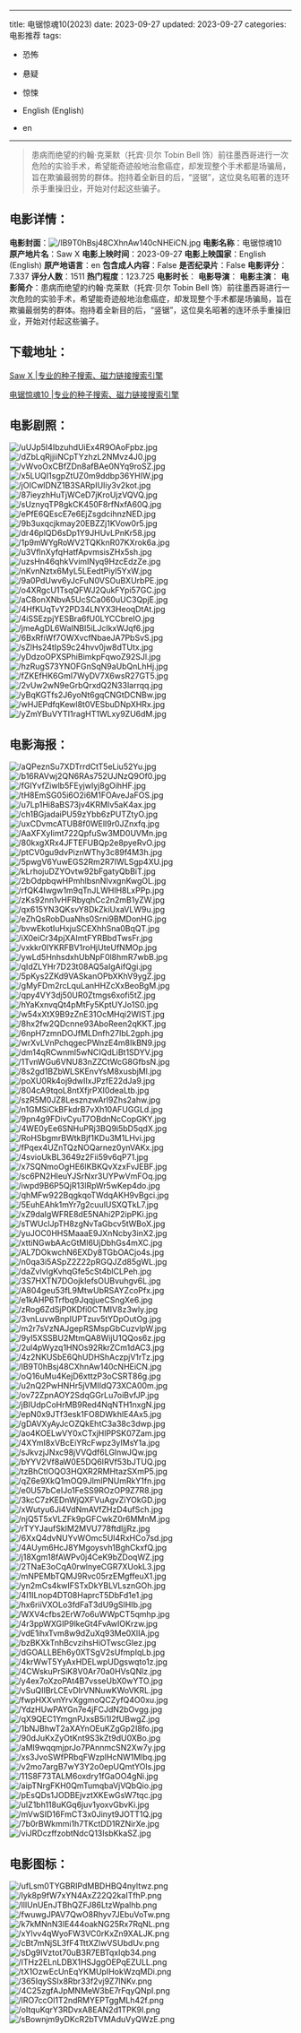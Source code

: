 
---
title: 电锯惊魂10(2023)
date: 2023-09-27
updated: 2023-09-27
categories: 电影推荐
tags:
- 恐怖
- 悬疑
- 惊悚

- English (English)
- en
---


> 患病而绝望的约翰·克莱默（托宾·贝尔 Tobin Bell 饰）前往墨西哥进行一次危险的实验手术，希望能奇迹般地治愈癌症，却发现整个手术都是场骗局，旨在欺骗最弱势的群体。抱持着全新目的后，“竖锯”，这位臭名昭著的连环杀手重操旧业，开始对付起这些骗子。

## **电影详情**：

**电影封面**：<img src="https://image.tmdb.org/t/p/w200/lB9T0hBsj48CXhnAw140cNHEiCN.jpg" alt="/lB9T0hBsj48CXhnAw140cNHEiCN.jpg" title="/lB9T0hBsj48CXhnAw140cNHEiCN.jpg">
**电影名称**：电锯惊魂10
**原产地片名**：Saw X
**电影上映时间**：2023-09-27
**电影上映国家**：English (English)
**原产地语言**：en
**包含成人内容**：False
**是否纪录片**：False
**电影评分**：7.337
**评分人数**：1511
**热门程度**：123.725
**电影时长**：
**电影导演**：
**电影主演**：
**电影简介**：患病而绝望的约翰·克莱默（托宾·贝尔 Tobin Bell 饰）前往墨西哥进行一次危险的实验手术，希望能奇迹般地治愈癌症，却发现整个手术都是场骗局，旨在欺骗最弱势的群体。抱持着全新目的后，“竖锯”，这位臭名昭著的连环杀手重操旧业，开始对付起这些骗子。

## **下载地址**：
[Saw X |专业的种子搜索、磁力链接搜索引擎](https://movie.amd794.com:2083/?search=Saw%20X&ordering=&mode=match_phrase&page_size=10&page=1)

[电锯惊魂10 |专业的种子搜索、磁力链接搜索引擎](https://movie.amd794.com:2083/?search=%E7%94%B5%E9%94%AF%E6%83%8A%E9%AD%8210&ordering=&mode=match_phrase&page_size=10&page=1)
 

## **电影剧照**：
<img src="https://image.tmdb.org/t/p/original/uUJp5I4IbzuhdUiEx4R9OAoFpbz.jpg" alt="/uUJp5I4IbzuhdUiEx4R9OAoFpbz.jpg" title="/uUJp5I4IbzuhdUiEx4R9OAoFpbz.jpg"><img src="https://image.tmdb.org/t/p/original/dZbLqRjjiiNCpTYzhzL2NMvz4J0.jpg" alt="/dZbLqRjjiiNCpTYzhzL2NMvz4J0.jpg" title="/dZbLqRjjiiNCpTYzhzL2NMvz4J0.jpg"><img src="https://image.tmdb.org/t/p/original/vWvoOxCBfZDn8afBAe0NYq9roSZ.jpg" alt="/vWvoOxCBfZDn8afBAe0NYq9roSZ.jpg" title="/vWvoOxCBfZDn8afBAe0NYq9roSZ.jpg"><img src="https://image.tmdb.org/t/p/original/x5LUQI1sgpZtUZ0m9ddbp36YHIW.jpg" alt="/x5LUQI1sgpZtUZ0m9ddbp36YHIW.jpg" title="/x5LUQI1sgpZtUZ0m9ddbp36YHIW.jpg"><img src="https://image.tmdb.org/t/p/original/jOICwlDNZ1B3SARpIUIiy3v2kot.jpg" alt="/jOICwlDNZ1B3SARpIUIiy3v2kot.jpg" title="/jOICwlDNZ1B3SARpIUIiy3v2kot.jpg"><img src="https://image.tmdb.org/t/p/original/87ieyzhHuTjWCeD7jKroUjzVQVQ.jpg" alt="/87ieyzhHuTjWCeD7jKroUjzVQVQ.jpg" title="/87ieyzhHuTjWCeD7jKroUjzVQVQ.jpg"><img src="https://image.tmdb.org/t/p/original/sUznyqTP8gkCK450F8rfNxfA60Q.jpg" alt="/sUznyqTP8gkCK450F8rfNxfA60Q.jpg" title="/sUznyqTP8gkCK450F8rfNxfA60Q.jpg"><img src="https://image.tmdb.org/t/p/original/ePfE6QEscE7e6EjZsgdcihnzNED.jpg" alt="/ePfE6QEscE7e6EjZsgdcihnzNED.jpg" title="/ePfE6QEscE7e6EjZsgdcihnzNED.jpg"><img src="https://image.tmdb.org/t/p/original/9b3uxqcjkmay20EBZZj1KVow0r5.jpg" alt="/9b3uxqcjkmay20EBZZj1KVow0r5.jpg" title="/9b3uxqcjkmay20EBZZj1KVow0r5.jpg"><img src="https://image.tmdb.org/t/p/original/dr46plQD6sDp1Y9JHUvLPnKr58.jpg" alt="/dr46plQD6sDp1Y9JHUvLPnKr58.jpg" title="/dr46plQD6sDp1Y9JHUvLPnKr58.jpg"><img src="https://image.tmdb.org/t/p/original/1p9mWYgRoWV2TQKknR07KXrok6a.jpg" alt="/1p9mWYgRoWV2TQKknR07KXrok6a.jpg" title="/1p9mWYgRoWV2TQKknR07KXrok6a.jpg"><img src="https://image.tmdb.org/t/p/original/u3VflnXyfqHatfApvmsisZHx5sh.jpg" alt="/u3VflnXyfqHatfApvmsisZHx5sh.jpg" title="/u3VflnXyfqHatfApvmsisZHx5sh.jpg"><img src="https://image.tmdb.org/t/p/original/uzsHn46qhkVvimINyq9HzcEdzZe.jpg" alt="/uzsHn46qhkVvimINyq9HzcEdzZe.jpg" title="/uzsHn46qhkVvimINyq9HzcEdzZe.jpg"><img src="https://image.tmdb.org/t/p/original/nKvnNztx6MyL5LEedtPiyl5YxW.jpg" alt="/nKvnNztx6MyL5LEedtPiyl5YxW.jpg" title="/nKvnNztx6MyL5LEedtPiyl5YxW.jpg"><img src="https://image.tmdb.org/t/p/original/9a0PdUwv6yJcFuN0VSOuBXUrbPE.jpg" alt="/9a0PdUwv6yJcFuN0VSOuBXUrbPE.jpg" title="/9a0PdUwv6yJcFuN0VSOuBXUrbPE.jpg"><img src="https://image.tmdb.org/t/p/original/o4XRgcU1TsqQFWJ2QukFYpi57GC.jpg" alt="/o4XRgcU1TsqQFWJ2QukFYpi57GC.jpg" title="/o4XRgcU1TsqQFWJ2QukFYpi57GC.jpg"><img src="https://image.tmdb.org/t/p/original/aC8onXNbvA5UcSCa060uUC3QpjE.jpg" alt="/aC8onXNbvA5UcSCa060uUC3QpjE.jpg" title="/aC8onXNbvA5UcSCa060uUC3QpjE.jpg"><img src="https://image.tmdb.org/t/p/original/4HfKUqTvY2PD34LNYX3HeoqDtAt.jpg" alt="/4HfKUqTvY2PD34LNYX3HeoqDtAt.jpg" title="/4HfKUqTvY2PD34LNYX3HeoqDtAt.jpg"><img src="https://image.tmdb.org/t/p/original/4iSSEzpjYESBra6fU0LYCCbreIO.jpg" alt="/4iSSEzpjYESBra6fU0LYCCbreIO.jpg" title="/4iSSEzpjYESBra6fU0LYCCbreIO.jpg"><img src="https://image.tmdb.org/t/p/original/jmeAgDL6WaINBl5iLJclkxWJqf6.jpg" alt="/jmeAgDL6WaINBl5iLJclkxWJqf6.jpg" title="/jmeAgDL6WaINBl5iLJclkxWJqf6.jpg"><img src="https://image.tmdb.org/t/p/original/6BxRfiWf7OWXvcfNbaeJA7PbSvS.jpg" alt="/6BxRfiWf7OWXvcfNbaeJA7PbSvS.jpg" title="/6BxRfiWf7OWXvcfNbaeJA7PbSvS.jpg"><img src="https://image.tmdb.org/t/p/original/sZlHs24tIpS9c24hvv0jw8dTUtx.jpg" alt="/sZlHs24tIpS9c24hvv0jw8dTUtx.jpg" title="/sZlHs24tIpS9c24hvv0jw8dTUtx.jpg"><img src="https://image.tmdb.org/t/p/original/yDdzoOPXSPhiBimkpFqwoZ92SJl.jpg" alt="/yDdzoOPXSPhiBimkpFqwoZ92SJl.jpg" title="/yDdzoOPXSPhiBimkpFqwoZ92SJl.jpg"><img src="https://image.tmdb.org/t/p/original/hzRugS73YNOFGnSqN9aUbQnLhHj.jpg" alt="/hzRugS73YNOFGnSqN9aUbQnLhHj.jpg" title="/hzRugS73YNOFGnSqN9aUbQnLhHj.jpg"><img src="https://image.tmdb.org/t/p/original/fZKEfHK6GmI7WyDV7X6wsR27GT5.jpg" alt="/fZKEfHK6GmI7WyDV7X6wsR27GT5.jpg" title="/fZKEfHK6GmI7WyDV7X6wsR27GT5.jpg"><img src="https://image.tmdb.org/t/p/original/2vUw2wN9eGrbQrxdQ2N33larrqq.jpg" alt="/2vUw2wN9eGrbQrxdQ2N33larrqq.jpg" title="/2vUw2wN9eGrbQrxdQ2N33larrqq.jpg"><img src="https://image.tmdb.org/t/p/original/yBqKGTfs2J6yoNt6gqCNGtDCNBw.jpg" alt="/yBqKGTfs2J6yoNt6gqCNGtDCNBw.jpg" title="/yBqKGTfs2J6yoNt6gqCNGtDCNBw.jpg"><img src="https://image.tmdb.org/t/p/original/wHJEPdfqKewl8t0VESbuDNpXHRx.jpg" alt="/wHJEPdfqKewl8t0VESbuDNpXHRx.jpg" title="/wHJEPdfqKewl8t0VESbuDNpXHRx.jpg"><img src="https://image.tmdb.org/t/p/original/yZmYBuVYTI1ragHT1WLxy9ZU6dM.jpg" alt="/yZmYBuVYTI1ragHT1WLxy9ZU6dM.jpg" title="/yZmYBuVYTI1ragHT1WLxy9ZU6dM.jpg">

## **电影海报**：
<img src="https://image.tmdb.org/t/p/original/aQPeznSu7XDTrrdCtT5eLiu52Yu.jpg" alt="/aQPeznSu7XDTrrdCtT5eLiu52Yu.jpg" title="/aQPeznSu7XDTrrdCtT5eLiu52Yu.jpg"><img src="https://image.tmdb.org/t/p/original/b16RAVwj2QN6RAs752UJNzQ9Of0.jpg" alt="/b16RAVwj2QN6RAs752UJNzQ9Of0.jpg" title="/b16RAVwj2QN6RAs752UJNzQ9Of0.jpg"><img src="https://image.tmdb.org/t/p/original/fGlYvfZiwlb5FEyjwIyj8gOihHF.jpg" alt="/fGlYvfZiwlb5FEyjwIyj8gOihHF.jpg" title="/fGlYvfZiwlb5FEyjwIyj8gOihHF.jpg"><img src="https://image.tmdb.org/t/p/original/tH8EmSG05i6O2i6M1FOAveJaFOS.jpg" alt="/tH8EmSG05i6O2i6M1FOAveJaFOS.jpg" title="/tH8EmSG05i6O2i6M1FOAveJaFOS.jpg"><img src="https://image.tmdb.org/t/p/original/u7Lp1Hi8aBS73jv4KRMIv5aK4ax.jpg" alt="/u7Lp1Hi8aBS73jv4KRMIv5aK4ax.jpg" title="/u7Lp1Hi8aBS73jv4KRMIv5aK4ax.jpg"><img src="https://image.tmdb.org/t/p/original/ch1BGjadaiPU59zYbb6zPUTZtyO.jpg" alt="/ch1BGjadaiPU59zYbb6zPUTZtyO.jpg" title="/ch1BGjadaiPU59zYbb6zPUTZtyO.jpg"><img src="https://image.tmdb.org/t/p/original/uxCDvmcATUB8f0WElI9r0JZnxfq.jpg" alt="/uxCDvmcATUB8f0WElI9r0JZnxfq.jpg" title="/uxCDvmcATUB8f0WElI9r0JZnxfq.jpg"><img src="https://image.tmdb.org/t/p/original/AaXFXyIimt722QpfuSw3MD0UVMn.jpg" alt="/AaXFXyIimt722QpfuSw3MD0UVMn.jpg" title="/AaXFXyIimt722QpfuSw3MD0UVMn.jpg"><img src="https://image.tmdb.org/t/p/original/80kxgXRx4JFTEFUBQp2e8pyeRvO.jpg" alt="/80kxgXRx4JFTEFUBQp2e8pyeRvO.jpg" title="/80kxgXRx4JFTEFUBQp2e8pyeRvO.jpg"><img src="https://image.tmdb.org/t/p/original/ptCV0gu9dvPiznWThy3c89f4M3h.jpg" alt="/ptCV0gu9dvPiznWThy3c89f4M3h.jpg" title="/ptCV0gu9dvPiznWThy3c89f4M3h.jpg"><img src="https://image.tmdb.org/t/p/original/5pwgV6YuwEGS2Rm2R7IWLSgp4XU.jpg" alt="/5pwgV6YuwEGS2Rm2R7IWLSgp4XU.jpg" title="/5pwgV6YuwEGS2Rm2R7IWLSgp4XU.jpg"><img src="https://image.tmdb.org/t/p/original/kLrhojuDZYOvtw92bFgatyQbBiT.jpg" alt="/kLrhojuDZYOvtw92bFgatyQbBiT.jpg" title="/kLrhojuDZYOvtw92bFgatyQbBiT.jpg"><img src="https://image.tmdb.org/t/p/original/2bOdpbqwHPmhlbsnNlvxgnKwgOL.jpg" alt="/2bOdpbqwHPmhlbsnNlvxgnKwgOL.jpg" title="/2bOdpbqwHPmhlbsnNlvxgnKwgOL.jpg"><img src="https://image.tmdb.org/t/p/original/rfQK4Iwgw1m9qTnJLWHlH8LxPPp.jpg" alt="/rfQK4Iwgw1m9qTnJLWHlH8LxPPp.jpg" title="/rfQK4Iwgw1m9qTnJLWHlH8LxPPp.jpg"><img src="https://image.tmdb.org/t/p/original/zKs92nn1vHFRbyqhCc2n2mB1yZW.jpg" alt="/zKs92nn1vHFRbyqhCc2n2mB1yZW.jpg" title="/zKs92nn1vHFRbyqhCc2n2mB1yZW.jpg"><img src="https://image.tmdb.org/t/p/original/qx615YN3QKsvY8DkZkiUxaVLW9u.jpg" alt="/qx615YN3QKsvY8DkZkiUxaVLW9u.jpg" title="/qx615YN3QKsvY8DkZkiUxaVLW9u.jpg"><img src="https://image.tmdb.org/t/p/original/eZhQsRobDuaNhs0Srni9BMDonHG.jpg" alt="/eZhQsRobDuaNhs0Srni9BMDonHG.jpg" title="/eZhQsRobDuaNhs0Srni9BMDonHG.jpg"><img src="https://image.tmdb.org/t/p/original/bvwEkotIuHxjuSCEXhhSna0BqQT.jpg" alt="/bvwEkotIuHxjuSCEXhhSna0BqQT.jpg" title="/bvwEkotIuHxjuSCEXhhSna0BqQT.jpg"><img src="https://image.tmdb.org/t/p/original/iX0eiCr34pjXAImtFYRBbdTwsFr.jpg" alt="/iX0eiCr34pjXAImtFYRBbdTwsFr.jpg" title="/iX0eiCr34pjXAImtFYRBbdTwsFr.jpg"><img src="https://image.tmdb.org/t/p/original/vxkkr0IYKRFBV1roHjUteUfNMOp.jpg" alt="/vxkkr0IYKRFBV1roHjUteUfNMOp.jpg" title="/vxkkr0IYKRFBV1roHjUteUfNMOp.jpg"><img src="https://image.tmdb.org/t/p/original/ywLd5HnhsdxhUbNpF0l8hmR7wbB.jpg" alt="/ywLd5HnhsdxhUbNpF0l8hmR7wbB.jpg" title="/ywLd5HnhsdxhUbNpF0l8hmR7wbB.jpg"><img src="https://image.tmdb.org/t/p/original/qIdZLYHr7D23t08AQ5aIgAifQgi.jpg" alt="/qIdZLYHr7D23t08AQ5aIgAifQgi.jpg" title="/qIdZLYHr7D23t08AQ5aIgAifQgi.jpg"><img src="https://image.tmdb.org/t/p/original/5pKys2ZKd9VASkanOPbXKhV9ygZ.jpg" alt="/5pKys2ZKd9VASkanOPbXKhV9ygZ.jpg" title="/5pKys2ZKd9VASkanOPbXKhV9ygZ.jpg"><img src="https://image.tmdb.org/t/p/original/gMyFDm2rcLquLanHHZcXxBeoBgM.jpg" alt="/gMyFDm2rcLquLanHHZcXxBeoBgM.jpg" title="/gMyFDm2rcLquLanHHZcXxBeoBgM.jpg"><img src="https://image.tmdb.org/t/p/original/qpy4VY3dj50UR0Ztmgs6xofi5tZ.jpg" alt="/qpy4VY3dj50UR0Ztmgs6xofi5tZ.jpg" title="/qpy4VY3dj50UR0Ztmgs6xofi5tZ.jpg"><img src="https://image.tmdb.org/t/p/original/hYaKxnvqQt4pMtFy5KptUYJo1S0.jpg" alt="/hYaKxnvqQt4pMtFy5KptUYJo1S0.jpg" title="/hYaKxnvqQt4pMtFy5KptUYJo1S0.jpg"><img src="https://image.tmdb.org/t/p/original/w54xXtX9B9zZnE31OcMHqi2WIST.jpg" alt="/w54xXtX9B9zZnE31OcMHqi2WIST.jpg" title="/w54xXtX9B9zZnE31OcMHqi2WIST.jpg"><img src="https://image.tmdb.org/t/p/original/8hx2fw2QDcnne93AboReen2qKKT.jpg" alt="/8hx2fw2QDcnne93AboReen2qKKT.jpg" title="/8hx2fw2QDcnne93AboReen2qKKT.jpg"><img src="https://image.tmdb.org/t/p/original/6npH7zmnDOJfMLDnfh27IbL2gph.jpg" alt="/6npH7zmnDOJfMLDnfh27IbL2gph.jpg" title="/6npH7zmnDOJfMLDnfh27IbL2gph.jpg"><img src="https://image.tmdb.org/t/p/original/wrXvLVnPchqgecPWnzE4m8IkBN9.jpg" alt="/wrXvLVnPchqgecPWnzE4m8IkBN9.jpg" title="/wrXvLVnPchqgecPWnzE4m8IkBN9.jpg"><img src="https://image.tmdb.org/t/p/original/dm14qRCwnml5wNCIQdLiBt1SDYV.jpg" alt="/dm14qRCwnml5wNCIQdLiBt1SDYV.jpg" title="/dm14qRCwnml5wNCIQdLiBt1SDYV.jpg"><img src="https://image.tmdb.org/t/p/original/1TvnWGu6VNU83nZZCtWcG8GfbsN.jpg" alt="/1TvnWGu6VNU83nZZCtWcG8GfbsN.jpg" title="/1TvnWGu6VNU83nZZCtWcG8GfbsN.jpg"><img src="https://image.tmdb.org/t/p/original/8s2gd1BZbWLSKEnvYsM8xusbjMl.jpg" alt="/8s2gd1BZbWLSKEnvYsM8xusbjMl.jpg" title="/8s2gd1BZbWLSKEnvYsM8xusbjMl.jpg"><img src="https://image.tmdb.org/t/p/original/poXU0Rk4oj9dwIIxJPzfE22dJa9.jpg" alt="/poXU0Rk4oj9dwIIxJPzfE22dJa9.jpg" title="/poXU0Rk4oj9dwIIxJPzfE22dJa9.jpg"><img src="https://image.tmdb.org/t/p/original/804cA9tqoL8ntXfjrPXI0deaLtb.jpg" alt="/804cA9tqoL8ntXfjrPXI0deaLtb.jpg" title="/804cA9tqoL8ntXfjrPXI0deaLtb.jpg"><img src="https://image.tmdb.org/t/p/original/szR5M0JZ8LesznzwArl9Zhs2ahw.jpg" alt="/szR5M0JZ8LesznzwArl9Zhs2ahw.jpg" title="/szR5M0JZ8LesznzwArl9Zhs2ahw.jpg"><img src="https://image.tmdb.org/t/p/original/n1GMSiCkBFkdrB7vXh10AFUGGLd.jpg" alt="/n1GMSiCkBFkdrB7vXh10AFUGGLd.jpg" title="/n1GMSiCkBFkdrB7vXh10AFUGGLd.jpg"><img src="https://image.tmdb.org/t/p/original/9pn4g9FDivCyuT7OBdnNcCopGKY.jpg" alt="/9pn4g9FDivCyuT7OBdnNcCopGKY.jpg" title="/9pn4g9FDivCyuT7OBdnNcCopGKY.jpg"><img src="https://image.tmdb.org/t/p/original/4WE0yEe6SNHuPRj3BQ9i5bD5qdX.jpg" alt="/4WE0yEe6SNHuPRj3BQ9i5bD5qdX.jpg" title="/4WE0yEe6SNHuPRj3BQ9i5bD5qdX.jpg"><img src="https://image.tmdb.org/t/p/original/RoHSbgmrBWtkBjf1KDu3M1LHvi.jpg" alt="/RoHSbgmrBWtkBjf1KDu3M1LHvi.jpg" title="/RoHSbgmrBWtkBjf1KDu3M1LHvi.jpg"><img src="https://image.tmdb.org/t/p/original/fPqex4UZnTQzNOQarnez0ynVAKx.jpg" alt="/fPqex4UZnTQzNOQarnez0ynVAKx.jpg" title="/fPqex4UZnTQzNOQarnez0ynVAKx.jpg"><img src="https://image.tmdb.org/t/p/original/4svioUkBL3649z2Fii59v6qP71.jpg" alt="/4svioUkBL3649z2Fii59v6qP71.jpg" title="/4svioUkBL3649z2Fii59v6qP71.jpg"><img src="https://image.tmdb.org/t/p/original/x7SQNmoOgHE6lKBKQvXzxFvJEBF.jpg" alt="/x7SQNmoOgHE6lKBKQvXzxFvJEBF.jpg" title="/x7SQNmoOgHE6lKBKQvXzxFvJEBF.jpg"><img src="https://image.tmdb.org/t/p/original/sc6PN2HleuYJSrNxr3UYPwVmFOq.jpg" alt="/sc6PN2HleuYJSrNxr3UYPwVmFOq.jpg" title="/sc6PN2HleuYJSrNxr3UYPwVmFOq.jpg"><img src="https://image.tmdb.org/t/p/original/iwpd9B6P5QjR13lRpWr5wKep4do.jpg" alt="/iwpd9B6P5QjR13lRpWr5wKep4do.jpg" title="/iwpd9B6P5QjR13lRpWr5wKep4do.jpg"><img src="https://image.tmdb.org/t/p/original/qhMFw922BqgkqoTWdqAKH9vBgci.jpg" alt="/qhMFw922BqgkqoTWdqAKH9vBgci.jpg" title="/qhMFw922BqgkqoTWdqAKH9vBgci.jpg"><img src="https://image.tmdb.org/t/p/original/5EuhEAhk1mYr7g2cuulUSXQTkL7.jpg" alt="/5EuhEAhk1mYr7g2cuulUSXQTkL7.jpg" title="/5EuhEAhk1mYr7g2cuulUSXQTkL7.jpg"><img src="https://image.tmdb.org/t/p/original/xZ9daIgWFRE8dE5NAhi2P2ipPKi.jpg" alt="/xZ9daIgWFRE8dE5NAhi2P2ipPKi.jpg" title="/xZ9daIgWFRE8dE5NAhi2P2ipPKi.jpg"><img src="https://image.tmdb.org/t/p/original/sTWUclJpTH8zgNvTaGbcv5tWBoX.jpg" alt="/sTWUclJpTH8zgNvTaGbcv5tWBoX.jpg" title="/sTWUclJpTH8zgNvTaGbcv5tWBoX.jpg"><img src="https://image.tmdb.org/t/p/original/yuJOC0HHSMaaaE9JXnNcby3inX2.jpg" alt="/yuJOC0HHSMaaaE9JXnNcby3inX2.jpg" title="/yuJOC0HHSMaaaE9JXnNcby3inX2.jpg"><img src="https://image.tmdb.org/t/p/original/xttiNGwbAAcGtMl6UjDbhGs4mXC.jpg" alt="/xttiNGwbAAcGtMl6UjDbhGs4mXC.jpg" title="/xttiNGwbAAcGtMl6UjDbhGs4mXC.jpg"><img src="https://image.tmdb.org/t/p/original/AL7DOkwchN6EXDy8TGbOACjo4s.jpg" alt="/AL7DOkwchN6EXDy8TGbOACjo4s.jpg" title="/AL7DOkwchN6EXDy8TGbOACjo4s.jpg"><img src="https://image.tmdb.org/t/p/original/n0qa3i5ASpZ2Z22pRGQJZd85gWL.jpg" alt="/n0qa3i5ASpZ2Z22pRGQJZd85gWL.jpg" title="/n0qa3i5ASpZ2Z22pRGQJZd85gWL.jpg"><img src="https://image.tmdb.org/t/p/original/daZvlvIgKvhqGfe5cSt4blCLPeh.jpg" alt="/daZvlvIgKvhqGfe5cSt4blCLPeh.jpg" title="/daZvlvIgKvhqGfe5cSt4blCLPeh.jpg"><img src="https://image.tmdb.org/t/p/original/3S7HXTN7DOojkIefsOUBvuhgv6L.jpg" alt="/3S7HXTN7DOojkIefsOUBvuhgv6L.jpg" title="/3S7HXTN7DOojkIefsOUBvuhgv6L.jpg"><img src="https://image.tmdb.org/t/p/original/A804geu53fL9MtwUbRSAYZcoPfx.jpg" alt="/A804geu53fL9MtwUbRSAYZcoPfx.jpg" title="/A804geu53fL9MtwUbRSAYZcoPfx.jpg"><img src="https://image.tmdb.org/t/p/original/e1kAHP6Trfbq9JqqjueCSngXe6.jpg" alt="/e1kAHP6Trfbq9JqqjueCSngXe6.jpg" title="/e1kAHP6Trfbq9JqqjueCSngXe6.jpg"><img src="https://image.tmdb.org/t/p/original/zRog6ZdSjP0KDfi0CTMIV8z3wly.jpg" alt="/zRog6ZdSjP0KDfi0CTMIV8z3wly.jpg" title="/zRog6ZdSjP0KDfi0CTMIV8z3wly.jpg"><img src="https://image.tmdb.org/t/p/original/3vnLuvwBnpIUPTzuv5tYDpOutOg.jpg" alt="/3vnLuvwBnpIUPTzuv5tYDpOutOg.jpg" title="/3vnLuvwBnpIUPTzuv5tYDpOutOg.jpg"><img src="https://image.tmdb.org/t/p/original/m2r7sVzNAJgepRSMspGbCuzvlpW.jpg" alt="/m2r7sVzNAJgepRSMspGbCuzvlpW.jpg" title="/m2r7sVzNAJgepRSMspGbCuzvlpW.jpg"><img src="https://image.tmdb.org/t/p/original/9yI5XSSBU2MtmQA8WijU1QQos6z.jpg" alt="/9yI5XSSBU2MtmQA8WijU1QQos6z.jpg" title="/9yI5XSSBU2MtmQA8WijU1QQos6z.jpg"><img src="https://image.tmdb.org/t/p/original/2ul4pWyzq1HNOs92RkrZCm1dAC3.jpg" alt="/2ul4pWyzq1HNOs92RkrZCm1dAC3.jpg" title="/2ul4pWyzq1HNOs92RkrZCm1dAC3.jpg"><img src="https://image.tmdb.org/t/p/original/4z2NKUSbE6QhUDHShAczpjV1rTz.jpg" alt="/4z2NKUSbE6QhUDHShAczpjV1rTz.jpg" title="/4z2NKUSbE6QhUDHShAczpjV1rTz.jpg"><img src="https://image.tmdb.org/t/p/original/lB9T0hBsj48CXhnAw140cNHEiCN.jpg" alt="/lB9T0hBsj48CXhnAw140cNHEiCN.jpg" title="/lB9T0hBsj48CXhnAw140cNHEiCN.jpg"><img src="https://image.tmdb.org/t/p/original/oQ16uMu4KejD6xttzP3oCSRT86g.jpg" alt="/oQ16uMu4KejD6xttzP3oCSRT86g.jpg" title="/oQ16uMu4KejD6xttzP3oCSRT86g.jpg"><img src="https://image.tmdb.org/t/p/original/u2nQ2PwHNHr5jVMIIdQ73XCA00m.jpg" alt="/u2nQ2PwHNHr5jVMIIdQ73XCA00m.jpg" title="/u2nQ2PwHNHr5jVMIIdQ73XCA00m.jpg"><img src="https://image.tmdb.org/t/p/original/ov72ZpnAOY2SdqGGrLu7oiBvfJP.jpg" alt="/ov72ZpnAOY2SdqGGrLu7oiBvfJP.jpg" title="/ov72ZpnAOY2SdqGGrLu7oiBvfJP.jpg"><img src="https://image.tmdb.org/t/p/original/jBIUdpCoHrMB9Red4NqNTH1nxgN.jpg" alt="/jBIUdpCoHrMB9Red4NqNTH1nxgN.jpg" title="/jBIUdpCoHrMB9Red4NqNTH1nxgN.jpg"><img src="https://image.tmdb.org/t/p/original/epN0x9JTf3esk1FO8DWkhlE4Ax5.jpg" alt="/epN0x9JTf3esk1FO8DWkhlE4Ax5.jpg" title="/epN0x9JTf3esk1FO8DWkhlE4Ax5.jpg"><img src="https://image.tmdb.org/t/p/original/gDAVXyAyJcOZQkEhtC3a38c3dwp.jpg" alt="/gDAVXyAyJcOZQkEhtC3a38c3dwp.jpg" title="/gDAVXyAyJcOZQkEhtC3a38c3dwp.jpg"><img src="https://image.tmdb.org/t/p/original/ao4KOELwVY0xCTxjHlPPSK07Zam.jpg" alt="/ao4KOELwVY0xCTxjHlPPSK07Zam.jpg" title="/ao4KOELwVY0xCTxjHlPPSK07Zam.jpg"><img src="https://image.tmdb.org/t/p/original/4XYmI8xVBcEiYRcFwpz3yIMsY1a.jpg" alt="/4XYmI8xVBcEiYRcFwpz3yIMsY1a.jpg" title="/4XYmI8xVBcEiYRcFwpz3yIMsY1a.jpg"><img src="https://image.tmdb.org/t/p/original/sJkvzjJNxc98jVVQdf6LGlnwJQw.jpg" alt="/sJkvzjJNxc98jVVQdf6LGlnwJQw.jpg" title="/sJkvzjJNxc98jVVQdf6LGlnwJQw.jpg"><img src="https://image.tmdb.org/t/p/original/bYYV2Vf8aW0E5DQ6IRVf53bJTUQ.jpg" alt="/bYYV2Vf8aW0E5DQ6IRVf53bJTUQ.jpg" title="/bYYV2Vf8aW0E5DQ6IRVf53bJTUQ.jpg"><img src="https://image.tmdb.org/t/p/original/tzBhCtlOQO3HQXR2RMHtazSXmP5.jpg" alt="/tzBhCtlOQO3HQXR2RMHtazSXmP5.jpg" title="/tzBhCtlOQO3HQXR2RMHtazSXmP5.jpg"><img src="https://image.tmdb.org/t/p/original/qZ6e9XkQ1mOQ9JlmlPNUmRkY1fn.jpg" alt="/qZ6e9XkQ1mOQ9JlmlPNUmRkY1fn.jpg" title="/qZ6e9XkQ1mOQ9JlmlPNUmRkY1fn.jpg"><img src="https://image.tmdb.org/t/p/original/e0U57bCeIJo1FeSS9ROzOP9Z7R8.jpg" alt="/e0U57bCeIJo1FeSS9ROzOP9Z7R8.jpg" title="/e0U57bCeIJo1FeSS9ROzOP9Z7R8.jpg"><img src="https://image.tmdb.org/t/p/original/3kcC7zKEDnWjQXFVuAgvZiYOkGD.jpg" alt="/3kcC7zKEDnWjQXFVuAgvZiYOkGD.jpg" title="/3kcC7zKEDnWjQXFVuAgvZiYOkGD.jpg"><img src="https://image.tmdb.org/t/p/original/xWutyu6Ji4VdNmAVfZHzD4ufSch.jpg" alt="/xWutyu6Ji4VdNmAVfZHzD4ufSch.jpg" title="/xWutyu6Ji4VdNmAVfZHzD4ufSch.jpg"><img src="https://image.tmdb.org/t/p/original/njQ5T5xVLZFk9pGFCwkZ0r6MMnM.jpg" alt="/njQ5T5xVLZFk9pGFCwkZ0r6MMnM.jpg" title="/njQ5T5xVLZFk9pGFCwkZ0r6MMnM.jpg"><img src="https://image.tmdb.org/t/p/original/rTYYJaufSkIM2MVU778ftdIjjRz.jpg" alt="/rTYYJaufSkIM2MVU778ftdIjjRz.jpg" title="/rTYYJaufSkIM2MVU778ftdIjjRz.jpg"><img src="https://image.tmdb.org/t/p/original/6XxQ4dvNUYvWOmc5UI4RxHCo7sd.jpg" alt="/6XxQ4dvNUYvWOmc5UI4RxHCo7sd.jpg" title="/6XxQ4dvNUYvWOmc5UI4RxHCo7sd.jpg"><img src="https://image.tmdb.org/t/p/original/4AUym6HcJ8YMgoysvh1BghCkxfQ.jpg" alt="/4AUym6HcJ8YMgoysvh1BghCkxfQ.jpg" title="/4AUym6HcJ8YMgoysvh1BghCkxfQ.jpg"><img src="https://image.tmdb.org/t/p/original/j18Xgm18fAWPv0j4CeK9bZDoqWZ.jpg" alt="/j18Xgm18fAWPv0j4CeK9bZDoqWZ.jpg" title="/j18Xgm18fAWPv0j4CeK9bZDoqWZ.jpg"><img src="https://image.tmdb.org/t/p/original/2TNaE3oCqA0rwlnyeCGR7XUokL3.jpg" alt="/2TNaE3oCqA0rwlnyeCGR7XUokL3.jpg" title="/2TNaE3oCqA0rwlnyeCGR7XUokL3.jpg"><img src="https://image.tmdb.org/t/p/original/mNPEMbTQMJ9Rvc05rzEMgffeuX1.jpg" alt="/mNPEMbTQMJ9Rvc05rzEMgffeuX1.jpg" title="/mNPEMbTQMJ9Rvc05rzEMgffeuX1.jpg"><img src="https://image.tmdb.org/t/p/original/yn2mCs4kwIFSTxDkYBLVLsznGOh.jpg" alt="/yn2mCs4kwIFSTxDkYBLVLsznGOh.jpg" title="/yn2mCs4kwIFSTxDkYBLVLsznGOh.jpg"><img src="https://image.tmdb.org/t/p/original/4I1ILnop4DT08HaprcT5DbFd1e1.jpg" alt="/4I1ILnop4DT08HaprcT5DbFd1e1.jpg" title="/4I1ILnop4DT08HaprcT5DbFd1e1.jpg"><img src="https://image.tmdb.org/t/p/original/hx6riiVXOLo3fdFaT3dU9gSlHIb.jpg" alt="/hx6riiVXOLo3fdFaT3dU9gSlHIb.jpg" title="/hx6riiVXOLo3fdFaT3dU9gSlHIb.jpg"><img src="https://image.tmdb.org/t/p/original/WXV4cfbs2ErW7o6uWWpCT5qmhp.jpg" alt="/WXV4cfbs2ErW7o6uWWpCT5qmhp.jpg" title="/WXV4cfbs2ErW7o6uWWpCT5qmhp.jpg"><img src="https://image.tmdb.org/t/p/original/4r3ppWXGIP9lkeGt4FvAwIOKrzw.jpg" alt="/4r3ppWXGIP9lkeGt4FvAwIOKrzw.jpg" title="/4r3ppWXGIP9lkeGt4FvAwIOKrzw.jpg"><img src="https://image.tmdb.org/t/p/original/vdE1ihxTvm8w9dZuXq93Me0XlIA.jpg" alt="/vdE1ihxTvm8w9dZuXq93Me0XlIA.jpg" title="/vdE1ihxTvm8w9dZuXq93Me0XlIA.jpg"><img src="https://image.tmdb.org/t/p/original/bzBKXkTnhBcvzihsHiOTwscGIez.jpg" alt="/bzBKXkTnhBcvzihsHiOTwscGIez.jpg" title="/bzBKXkTnhBcvzihsHiOTwscGIez.jpg"><img src="https://image.tmdb.org/t/p/original/dGOALLBEh6y0XTSgV2sUfmpIqLb.jpg" alt="/dGOALLBEh6y0XTSgV2sUfmpIqLb.jpg" title="/dGOALLBEh6y0XTSgV2sUfmpIqLb.jpg"><img src="https://image.tmdb.org/t/p/original/4krWwT5YyAxHDELwpUDgswqto1z.jpg" alt="/4krWwT5YyAxHDELwpUDgswqto1z.jpg" title="/4krWwT5YyAxHDELwpUDgswqto1z.jpg"><img src="https://image.tmdb.org/t/p/original/4CWskuPrSiK8V0Ar70a0HVsQNlz.jpg" alt="/4CWskuPrSiK8V0Ar70a0HVsQNlz.jpg" title="/4CWskuPrSiK8V0Ar70a0HVsQNlz.jpg"><img src="https://image.tmdb.org/t/p/original/y4ex7oXzoPAt4B7vsseUbX0wYTO.jpg" alt="/y4ex7oXzoPAt4B7vsseUbX0wYTO.jpg" title="/y4ex7oXzoPAt4B7vsseUbX0wYTO.jpg"><img src="https://image.tmdb.org/t/p/original/vSuQIIBrLCEvDIrVNNuwKWoVKRL.jpg" alt="/vSuQIIBrLCEvDIrVNNuwKWoVKRL.jpg" title="/vSuQIIBrLCEvDIrVNNuwKWoVKRL.jpg"><img src="https://image.tmdb.org/t/p/original/fwpHXXvnYrvXggmoQCZyfQ4O0xu.jpg" alt="/fwpHXXvnYrvXggmoQCZyfQ4O0xu.jpg" title="/fwpHXXvnYrvXggmoQCZyfQ4O0xu.jpg"><img src="https://image.tmdb.org/t/p/original/YdzHUwPAYGn7e4jFCJdN2bOvgg.jpg" alt="/YdzHUwPAYGn7e4jFCJdN2bOvgg.jpg" title="/YdzHUwPAYGn7e4jFCJdN2bOvgg.jpg"><img src="https://image.tmdb.org/t/p/original/qX9QEC1YmgnPJxsB5i1I2fUBwgZ.jpg" alt="/qX9QEC1YmgnPJxsB5i1I2fUBwgZ.jpg" title="/qX9QEC1YmgnPJxsB5i1I2fUBwgZ.jpg"><img src="https://image.tmdb.org/t/p/original/1bNJBhwT2aXAYnOEuKZgGp2I8fo.jpg" alt="/1bNJBhwT2aXAYnOEuKZgGp2I8fo.jpg" title="/1bNJBhwT2aXAYnOEuKZgGp2I8fo.jpg"><img src="https://image.tmdb.org/t/p/original/90dJuKxZyOtKnt9S3kZt9dU0XBo.jpg" alt="/90dJuKxZyOtKnt9S3kZt9dU0XBo.jpg" title="/90dJuKxZyOtKnt9S3kZt9dU0XBo.jpg"><img src="https://image.tmdb.org/t/p/original/aMI9wqqmjprJo7PAnnmcSN2Xw7y.jpg" alt="/aMI9wqqmjprJo7PAnnmcSN2Xw7y.jpg" title="/aMI9wqqmjprJo7PAnnmcSN2Xw7y.jpg"><img src="https://image.tmdb.org/t/p/original/xs3JvoSWfPRbqFWzplHcNW1Mlbq.jpg" alt="/xs3JvoSWfPRbqFWzplHcNW1Mlbq.jpg" title="/xs3JvoSWfPRbqFWzplHcNW1Mlbq.jpg"><img src="https://image.tmdb.org/t/p/original/v2mo7argB7wY3Y2o0epUQmtYOls.jpg" alt="/v2mo7argB7wY3Y2o0epUQmtYOls.jpg" title="/v2mo7argB7wY3Y2o0epUQmtYOls.jpg"><img src="https://image.tmdb.org/t/p/original/11S8F73TALM6oxdry1fGaOO4gNi.jpg" alt="/11S8F73TALM6oxdry1fGaOO4gNi.jpg" title="/11S8F73TALM6oxdry1fGaOO4gNi.jpg"><img src="https://image.tmdb.org/t/p/original/aipTNrgFKH0QmTumqbaVjVQbQio.jpg" alt="/aipTNrgFKH0QmTumqbaVjVQbQio.jpg" title="/aipTNrgFKH0QmTumqbaVjVQbQio.jpg"><img src="https://image.tmdb.org/t/p/original/pEsQDs1JODBEjvztXKEwGsW7tqc.jpg" alt="/pEsQDs1JODBEjvztXKEwGsW7tqc.jpg" title="/pEsQDs1JODBEjvztXKEwGsW7tqc.jpg"><img src="https://image.tmdb.org/t/p/original/uIZ1bh118uKGq6juv1yoxvGbvKi.jpg" alt="/uIZ1bh118uKGq6juv1yoxvGbvKi.jpg" title="/uIZ1bh118uKGq6juv1yoxvGbvKi.jpg"><img src="https://image.tmdb.org/t/p/original/mVwSID16FmCT3x0Jinyt9JOTT1Q.jpg" alt="/mVwSID16FmCT3x0Jinyt9JOTT1Q.jpg" title="/mVwSID16FmCT3x0Jinyt9JOTT1Q.jpg"><img src="https://image.tmdb.org/t/p/original/7b0rBWkmmi1h7TKctDD1RZNirXe.jpg" alt="/7b0rBWkmmi1h7TKctDD1RZNirXe.jpg" title="/7b0rBWkmmi1h7TKctDD1RZNirXe.jpg"><img src="https://image.tmdb.org/t/p/original/viJRDczffzobtNdcQ13IsbKkaSZ.jpg" alt="/viJRDczffzobtNdcQ13IsbKkaSZ.jpg" title="/viJRDczffzobtNdcQ13IsbKkaSZ.jpg">

## **电影图标**：
<img src="https://image.tmdb.org/t/p/original/ufLsm0TYGBRIPdMBDHBQ4nyltwz.png" alt="/ufLsm0TYGBRIPdMBDHBQ4nyltwz.png" title="/ufLsm0TYGBRIPdMBDHBQ4nyltwz.png"><img src="https://image.tmdb.org/t/p/original/lyk8p9fW7xYN4AxZ22Q2kaITfhP.png" alt="/lyk8p9fW7xYN4AxZ22Q2kaITfhP.png" title="/lyk8p9fW7xYN4AxZ22Q2kaITfhP.png"><img src="https://image.tmdb.org/t/p/original/llIUnUEnJTBhQZFJ86LtzWpalhb.png" alt="/llIUnUEnJTBhQZFJ86LtzWpalhb.png" title="/llIUnUEnJTBhQZFJ86LtzWpalhb.png"><img src="https://image.tmdb.org/t/p/original/fwuwgJPAV7QwO8Rhyv7JEbuVoTw.png" alt="/fwuwgJPAV7QwO8Rhyv7JEbuVoTw.png" title="/fwuwgJPAV7QwO8Rhyv7JEbuVoTw.png"><img src="https://image.tmdb.org/t/p/original/k7kMNnN3lE444oakNG25Rx7RqNL.png" alt="/k7kMNnN3lE444oakNG25Rx7RqNL.png" title="/k7kMNnN3lE444oakNG25Rx7RqNL.png"><img src="https://image.tmdb.org/t/p/original/xYlvv4qWyoFW3VC0rKxZn9XALJK.png" alt="/xYlvv4qWyoFW3VC0rKxZn9XALJK.png" title="/xYlvv4qWyoFW3VC0rKxZn9XALJK.png"><img src="https://image.tmdb.org/t/p/original/cBt7mNjSL3fF4TttXZlwVSUbdUv.png" alt="/cBt7mNjSL3fF4TttXZlwVSUbdUv.png" title="/cBt7mNjSL3fF4TttXZlwVSUbdUv.png"><img src="https://image.tmdb.org/t/p/original/sDg9lVztot70uB3R7EBTqxIqb34.png" alt="/sDg9lVztot70uB3R7EBTqxIqb34.png" title="/sDg9lVztot70uB3R7EBTqxIqb34.png"><img src="https://image.tmdb.org/t/p/original/lTHz2ELnLDBX1HSJggOEPqEZULL.png" alt="/lTHz2ELnLDBX1HSJggOEPqEZULL.png" title="/lTHz2ELnLDBX1HSJggOEPqEZULL.png"><img src="https://image.tmdb.org/t/p/original/tX1OzwEcUnEqYKMUpIHokWzqMDi.png" alt="/tX1OzwEcUnEqYKMUpIHokWzqMDi.png" title="/tX1OzwEcUnEqYKMUpIHokWzqMDi.png"><img src="https://image.tmdb.org/t/p/original/365IqySSlx8Rbr33f2vj9Z7lNKv.png" alt="/365IqySSlx8Rbr33f2vj9Z7lNKv.png" title="/365IqySSlx8Rbr33f2vj9Z7lNKv.png"><img src="https://image.tmdb.org/t/p/original/4C25zgfAJpMNMeW3bE7rFqyQNpI.png" alt="/4C25zgfAJpMNMeW3bE7rFqyQNpI.png" title="/4C25zgfAJpMNMeW3bE7rFqyQNpI.png"><img src="https://image.tmdb.org/t/p/original/lRO7ccOl1T2ndRMYEPTggMLh42f.png" alt="/lRO7ccOl1T2ndRMYEPTggMLh42f.png" title="/lRO7ccOl1T2ndRMYEPTggMLh42f.png"><img src="https://image.tmdb.org/t/p/original/oItquKqrY3RDvxA8EAN2d1TPK9I.png" alt="/oItquKqrY3RDvxA8EAN2d1TPK9I.png" title="/oItquKqrY3RDvxA8EAN2d1TPK9I.png"><img src="https://image.tmdb.org/t/p/original/sBownjm9yDKcR2bTVMAduVyQWzE.png" alt="/sBownjm9yDKcR2bTVMAduVyQWzE.png" title="/sBownjm9yDKcR2bTVMAduVyQWzE.png">
